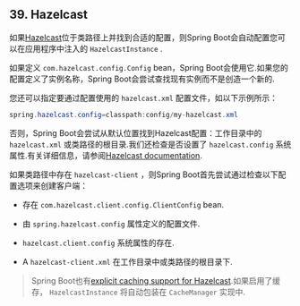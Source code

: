 ## 39. Hazelcast

如果[Hazelcast](https://hazelcast.com/)位于类路径上并找到合适的配置，则Spring Boot会自动配置您可以在应用程序中注入的 `HazelcastInstance` .

如果定义 `com.hazelcast.config.Config`  bean，Spring Boot会使用它.如果您的配置定义了实例名称，Spring Boot会尝试查找现有实例而不是创造一个新的.

您还可以指定要通过配置使用的 `hazelcast.xml` 配置文件，如以下示例所示：

```java
spring.hazelcast.config=classpath:config/my-hazelcast.xml
```

否则，Spring Boot会尝试从默认位置找到Hazelcast配置：工作目录中的 `hazelcast.xml` 或类路径的根目录.我们还检查是否设置了 `hazelcast.config` 系统属性.有关详细信息，请参阅[Hazelcast documentation](http://docs.hazelcast.org/docs/latest/manual/html-single/).

如果类路径中存在 `hazelcast-client` ，则Spring Boot首先尝试通过检查以下配置选项来创建客户端：

- 存在 `com.hazelcast.client.config.ClientConfig`  bean.

- 由 `spring.hazelcast.config` 属性定义的配置文件.

-   `hazelcast.client.config` 系统属性的存在.

- A  `hazelcast-client.xml` 在工作目录中或类路径的根目录下.

> Spring Boot也有[explicit caching support for Hazelcast](boot-features-caching.html#boot-features-caching-provider-hazelcast).如果启用了缓存， `HazelcastInstance` 将自动包装在 `CacheManager` 实现中.

